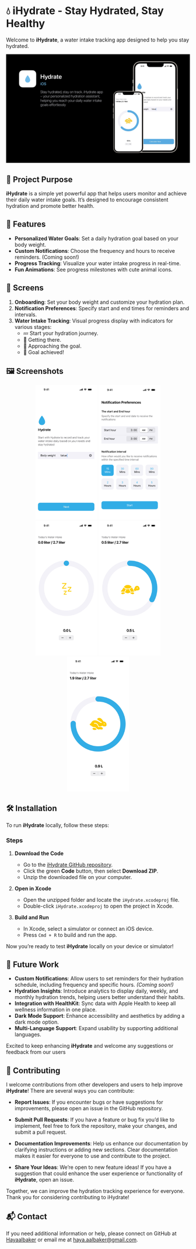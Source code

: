 # 💧 iHydrate - Stay Hydrated, Stay Healthy

Welcome to **iHydrate**, a water intake tracking app designed to help you stay hydrated.

<div align="center">
  <img src="images/Thumbnail.png" alt="Onboarding Screen 01"/>
</div>

## 📖 Project Purpose

**iHydrate** is a simple yet powerful app that helps users monitor and achieve their daily water intake goals. It’s designed to encourage consistent hydration and promote better health.

## 🌟 Features

- **Personalized Water Goals**: Set a daily hydration goal based on your body weight.
- **Custom Notifications**: Choose the frequency and hours to receive reminders. (Coming soon!)
- **Progress Tracking**: Visualize your water intake progress in real-time.
- **Fun Animations**: See progress milestones with cute animal icons.

## 📱 Screens

1. **Onboarding**: Set your body weight and customize your hydration plan.
2. **Notification Preferences**: Specify start and end times for reminders and intervals.
3. **Water Intake Tracking**: Visual progress display with indicators for various stages:
   - 💤 Start your hydration journey.
   - 🐢 Getting there.
   - 🐇 Approaching the goal.
   - 👏 Goal achieved!

## 🖼️ Screenshots

<div align="center">
  <img src="images/Onboarding Screen 01 (Body weight).jpg" alt="Onboarding Screen 01" width="170"/>
  <img src="images/Onboarding Screen 02 (Notification Preferences).png" alt="Onboarding Screen 02" width="170"/>
  <img src="images/Today's Intank progress (Liter) Copy.jpg" alt="Today's Intake Progress Copy" width="170"/>
  <img src="images/Today's Intank progress (Liter).jpg" alt="Today's Intake Progress Final" width="170"/>
  <img src="images/Today's Intank progress (Liter) 2.jpg" alt="Today's Intake Progress" width="170"/>
</div>

## 🛠️ Installation

To run **iHydrate** locally, follow these steps:

### Steps

1. **Download the Code**
   - Go to the [iHydrate GitHub repository](https://github.com/Hayaalbaker/iHydrate).
   - Click the green **Code** button, then select **Download ZIP**.
   - Unzip the downloaded file on your computer.

2. **Open in Xcode**
   - Open the unzipped folder and locate the `iHydrate.xcodeproj` file.
   - Double-click `iHydrate.xcodeproj` to open the project in Xcode.

3. **Build and Run**
   - In Xcode, select a simulator or connect an iOS device.
   - Press `Cmd + R` to build and run the app.

Now you’re ready to test **iHydrate** locally on your device or simulator!

## 🚀 Future Work

- **Custom Notifications**: Allow users to set reminders for their hydration schedule, including frequency and specific hours. *(Coming soon!)*
- **Hydration Insights**: Introduce analytics to display daily, weekly, and monthly hydration trends, helping users better understand their habits.
- **Integration with HealthKit**: Sync data with Apple Health to keep all wellness information in one place.
- **Dark Mode Support**: Enhance accessibility and aesthetics by adding a dark mode option.
- **Multi-Language Support**: Expand usability by supporting additional languages.

Excited to keep enhancing **iHydrate** and welcome any suggestions or feedback from our users

## 🤝 Contributing

I welcome contributions from other developers and users to help improve **iHydrate**! There are several ways you can contribute:

- **Report Issues**: If you encounter bugs or have suggestions for improvements, please open an issue in the GitHub repository.

- **Submit Pull Requests**: If you have a feature or bug fix you’d like to implement, feel free to fork the repository, make your changes, and submit a pull request.

- **Documentation Improvements**: Help us enhance our documentation by clarifying instructions or adding new sections. Clear documentation makes it easier for everyone to use and contribute to the project.

- **Share Your Ideas**: We’re open to new feature ideas! If you have a suggestion that could enhance the user experience or functionality of **iHydrate**, open an issue.

Together, we can improve the hydration tracking experience for everyone. Thank you for considering contributing to iHydrate!

## 📬 Contact

If you need additional information or help, please connect on GitHub at [Hayaalbaker](https://github.com/Hayaalbaker) or email me at haya.aalbaker@gmail.com.
